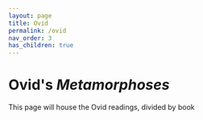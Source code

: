 ```yaml
---
layout: page
title: Ovid
permalink: /ovid
nav_order: 3
has_children: true
---
```


# Ovid's *Metamorphoses*


This page will house the Ovid readings, divided by book
